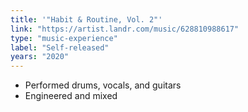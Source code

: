 ```yaml
---
title: '"Habit & Routine, Vol. 2"'
link: "https://artist.landr.com/music/628810988617"
type: "music-experience"
label: "Self-released"
years: "2020"
---
```


- Performed drums, vocals, and guitars
- Engineered and mixed
